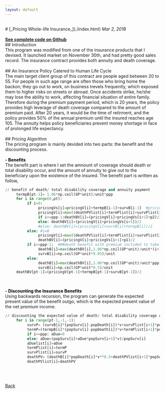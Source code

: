 ```yaml
---
layout: default
---
```

<br>
# [_Pricing Whole-life Insurance_](./index.html)
<i>Mar 2, 2018</i>
<br>
<br>
<a href="https://github.com/yipeichan/Life-Insurance-with-Annuity"><b>See complete code on Github</b></a>
<br>
## Introduction
<div class="f">
This program was modified from one of the insurance products that I devised. It launched market on November 30th, and had pretty good sales record. The insurance contract provides both annuity and death coverage. </div>
<br>
## An Insurance Policy Catered to Human Life Cycle
<div class="f">
The main target client group of this contract are people aged between 20 to 55. For people in such age range are often those who bring home the backon; they go out to work, on business trevels frequently, which exposed them to higher risks on streets or abroad. Once accidents strike, he/she may lose the ability to work, affecting financial situation of entire family.<br> Therefore during the premium payment period, which is 20 years, the policy provides high leverage of death coverage compared to the amount of premium paid. After 20 years, it would be the time of retirment, and the policy provides 50% of the annual premium until the insured reaches age 105. The annuity helps policy beneficiaries prevent money shortage in face of prolonged life expectancy.</div>
<br>
## Pricing Algorithm
<div class="f">
The pricing program is mainly devided into two parts: the benefit and the discounting process.
<br>
<br>
<font color="black"><b>- Benefits</b></font><br>
The benefit part is where I set the amnount of coverage should death or total disability occur, and the amount of annuity to give out to the beneficiary upon the existence of the insured. The benefit part is written as follow,<br>
     
```python
// benefit of death/ total disability coverage and annuity payment 
     termpB[pt-1]= 1.06*np.ceil(GP*unit)/unit*ppp    
     for i in range(0,pt):
          if i>0:
               pricingVs[i]=pricingV[i]+termpB[i-1]+survB[i-1]  #pricing, policy value with annuity amount included
               pricingV[i]=max((deathPVlist[i]+termPlist[i]+survPlist[i])-aDuelist[i]*p2,0)
               if i<=ppp-1:deathBV[i]=(pricingV[i]+pricingVs[i+1]+p2)/2
               else: deathBV[i]=(pricingV[i]+pricingVs[i+1])/2
               #else: deathBV[i]=(pricingV[i]+survB[i]+termpB[i])/2
          else: #i=0
               pricingV[i]=max((deathPVlist[i]+termPlist[i]+survPlist[i])-aDuelist[i]*NP,0)
               deathBV[i]=(pricingV[i]+pricingVs[i+1]+p1)/2     
          if i<=ppp-1:  ###death benefit with premium included to take max.
               deathB[i]=max(deathBV[i],1.06*np.ceil(GP*unit)/unit*(i+1),3)
               survB[i]=np.ceil(GP*unit*0.05)/unit
          else:
               deathB[i]=max(deathBV[i],1.06*np.ceil(GP*unit)/unit*ppp,1)
               survB[i]=np.ceil(GP*unit*0.5)/unit
     deathBV[pt-1]=(pricingV[pt-1]+termpB[pt-1]+survB[pt-1])/2  
```

<br>
     
<font color="black"><b>- Discounting the Insurance Benefits</b></font><br>
Using backwards recursion, the program can generate the expected present value of the benefit outgo, which is the expected present value of the net premium income.
<br>

```python
// discounting the expected value of death/ total disability coverage and annuity payment 
     for i in range(pt-1,-1,-1):
          survP= (survB[i]*(popSurv[i]-popDeath[i])*v+survPlist[i+1]*popSurv[i+1]*v)/popSurv[i]
          termP=(termpB[i]*(popSurv[i]-popDeath[i])*v+termPlist[i+1]*popSurv[i+1]*v)/popSurv[i] 
          if i>=ppp: aDue=0
          else: aDue=(popSurv[i]+aDue*popSurv[i+1]*v)/popSurv[i]
          aDuelist[i]=aDue
          termPlist[i]=termP
          survPlist[i]=survP     
          deathPV= (deathB[i]*popDeath[i]*v**0.5+deathPVlist[i+1]*popSurv[i+1]*v)/popSurv[i]  ##pricing death value of the policy   
          deathPVlist[i]=deathPV
```

<br>
<br>




[Back](./)
